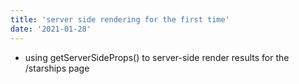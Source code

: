 ```yaml
---
title: 'server side rendering for the first time'
date: '2021-01-28'
---
```


- using getServerSideProps() to server-side render results for the /starships page
